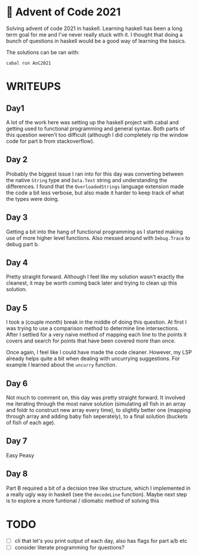 
# 🎄 Advent of Code 2021

Solving advent of code 2021 in haskell. Learning haskell has been a long term goal for me and I've never really stuck with it. I thought that doing a bunch of questions in haskell would be a good way of learning the basics.

The solutions can be ran with:
```
cabal run AoC2021
```

# WRITEUPS

## Day1

A lot of the work here was setting up the haskell project with cabal and
getting used to functional programming and general syntax. Both parts of this
question weren't too difficult (although I did completely rip the window code
for part b from stackoverflow).

## Day 2

Probably the biggest issue I ran into for this day was converting between the
native `String` type and `Data.Text` string and understanding the differences.
I found that the `OverloadedStrings` language extension made the code a bit
less verbose, but also made it harder to keep track of what the types were
doing.

## Day 3

Getting a bit into the hang of functional programming as I started making use
of more higher level functions. Also messed around with `Debug.Trace` to debug
part b.

## Day 4

Pretty straight forward. Although I feel like my solution wasn't exactly the
cleanest, it may be worth coming back later and trying to clean up this
solution.

## Day 5

I took a (couple month) break in the middle of doing this question. At first I
was trying to use a comparison method to determine line intersections. After I
settled for a very naive method of mapping each line to the points it covers
and search for points that have been covered more than once.

Once again, I feel like I could have made the code cleaner. However, my LSP
already helps quite a bit when dealing with uncurrying suggestions. For example
I learned about the `uncurry` function.

## Day 6

Not much to comment on, this day was pretty straight forward. It involved me
iterating through the most naive solution (simulating all fish in an array and
foldr to construct new array every time), to slightly better one (mapping
through array and adding baby fish seperately), to a final solution (buckets of
fish of each age).

## Day 7

Easy Peasy

## Day 8

Part B required a bit of a decision tree like structure, which I implemented in
a really ugly way in haskell (see the `decodeLine` function). Maybe next step
is to explore a more funtional / idiomatic method of solving this

# TODO
- [ ] cli that let's you print output of each day, also has flags for part a/b etc
- [ ] consider literate programming for questions?
